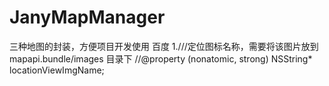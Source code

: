 # JanyMapManager
三种地图的封装，方便项目开发使用
百度
1.///定位图标名称，需要将该图片放到 mapapi.bundle/images 目录下
//@property (nonatomic, strong) NSString* locationViewImgName;
